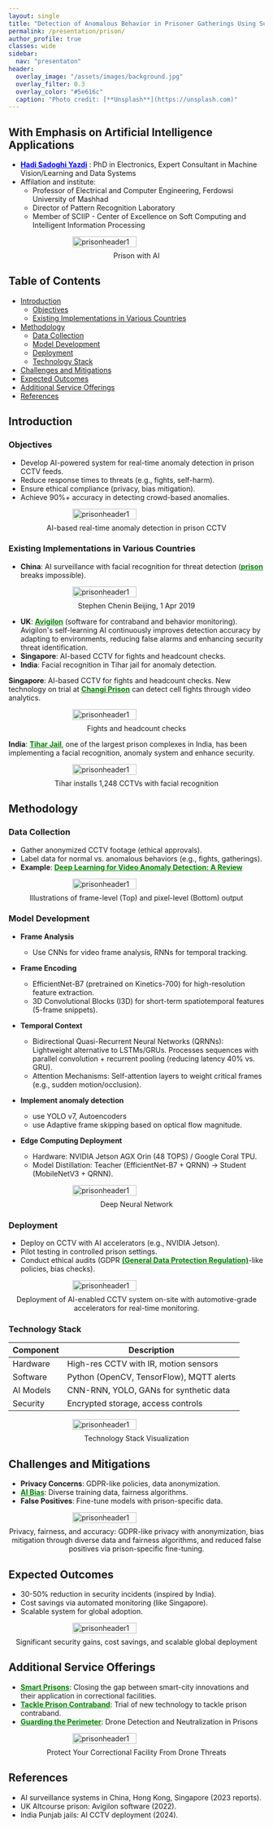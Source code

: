 ```yaml
---
layout: single
title: "Detection of Anomalous Behavior in Prisoner Gatherings Using Surveillance Cameras"
permalink: /presentation/prison/
author_profile: true
classes: wide
sidebar:
  nav: "presentaton"
header:
  overlay_image: "/assets/images/background.jpg"
  overlay_filter: 0.3
  overlay_color: "#5e616c"
  caption: "Photo credit: [**Unsplash**](https://unsplash.com)"
---
```


## With Emphasis on Artificial Intelligence Applications
- <a href="https://h-sadoghi.github.io/" style="text-decoration:underline; color:blue;" target="_blank"><strong>Hadi Sadoghi Yazdi</strong></a> : PhD in Electronics, Expert Consultant in Machine Vision/Learning and Data Systems
- Affilation and institute:
    - Professor of Electrical and Computer Engineering, Ferdowsi University of Mashhad  
    - Director of Pattern Recognition Laboratory
    - Member of SCIIP - Center of Excellence on Soft Computing and Intelligent Information Processing

<div style="display: flex; justify-content: center; align-items: center; gap: 10px;">
    <img src="/assets/Presentationimages/prison/Prison_AI_Security_System_Nature_Inspired.jpg" alt="prisonheader1" style="width: 50%; height: 50%; object-fit: contain;">
</div>
<div class="caption" style="text-align: center; margin-top: 8px;">
  Prison with AI
</div>

## Table of Contents
- [Introduction](#introduction)
  - [Objectives](#objectives)
  - [Existing Implementations in Various Countries](#existing-implementations-in-various-countries)
- [Methodology](#methodology)
  - [Data Collection](#data-collection)
  - [Model Development](#model-development)
  - [Deployment](#deployment)
  - [Technology Stack](#technology-stack)
- [Challenges and Mitigations](#challenges-and-mitigations)
- [Expected Outcomes](#expected-outcomes)
- [Additional Service Offerings](#additional-service-offerings)
- [References](#references)

## Introduction

### Objectives
- Develop AI-powered system for real-time anomaly detection in prison CCTV feeds.
- Reduce response times to threats (e.g., fights, self-harm).
- Ensure ethical compliance (privacy, bias mitigation).
- Achieve 90%+ accuracy in detecting crowd-based anomalies.

<div style="display: flex; justify-content: center; align-items: center; gap: 10px;">
    <img src="/assets/Presentationimages/prison/objective.JPG" alt="prisonheader1" style="width: 50%; height: 50%; object-fit: contain;">
</div>
<div class="caption" style="text-align: center; margin-top: 8px;">
  AI-based real-time anomaly detection in prison CCTV
</div>

### Existing Implementations in Various Countries

- **China**: AI surveillance with facial recognition for threat detection (<a href="https://en.wikipedia.org/wiki/Prison" style="text-decoration:underline; color:green;" target="_blank"><strong>prison</strong></a> breaks impossible).
  
<div style="display: flex; justify-content: center; align-items: center; gap: 10px;">
    <img src="/assets/Presentationimages/prison/china.png" alt="prisonheader1" style="width: 50%; height: 50%; object-fit: contain;">
</div>
<div class="caption" style="text-align: center; margin-top: 8px;">
  Stephen Chenin Beijing, 1 Apr 2019
</div>

- **UK**: <a href="https://csecrosscom.co.uk/solutions/cctv-video-analytics/avigilon-unusual-activity-detection/" style="text-decoration:underline; color:green;" target="_blank"><strong>Avigilon</strong></a> (software for contraband and behavior monitoring). Avigilon's self-learning AI continuously improves detection accuracy by adapting to environments, reducing false alarms and enhancing security threat identification.
- **Singapore**: AI-based CCTV for fights and headcount checks.
- **India**: Facial recognition in Tihar jail for anomaly detection.

**Singapore**: AI-based CCTV for fights and headcount checks. New technology on trial at <a href="https://www.straitstimes.com/singapore/new-technology-on-trial-at-changi-prison-can-detect-cell-fights-through-video-analytics" style="text-decoration:underline; color:green;" target="_blank"><strong>Changi Prison</strong></a> can detect cell fights through video analytics.

<div style="display: flex; justify-content: center; align-items: center; gap: 10px;">
    <img src="/assets/Presentationimages/prison/changi_singapour.png" alt="prisonheader1" style="width: 50%; height: 50%; object-fit: contain;">
</div>
<div class="caption" style="text-align: center; margin-top: 8px;">
  Fights and headcount checks
</div>

**India**: <a href="https://www.newindianexpress.com/cities/delhi/2024/Aug/16/tihar-installs-1248-cctvs-with-facial-recognition" style="text-decoration:underline; color:green;" target="_blank"><strong>Tihar Jail</strong></a>, one of the largest prison complexes in India, has been implementing a facial recognition, anomaly system and enhance security.

<div style="display: flex; justify-content: center; align-items: center; gap: 10px;">
    <img src="/assets/Presentationimages/prison/Jail.png" alt="prisonheader1" style="width: 50%; height: 50%; object-fit: contain;">
</div>
<div class="caption" style="text-align: center; margin-top: 8px;">
  Tihar installs 1,248 CCTVs with facial recognition
</div>

## Methodology

### Data Collection
- Gather anonymized CCTV footage (ethical approvals).
- Label data for normal vs. anomalous behaviors (e.g., fights, gatherings).
- **Example**: <a href="https://arxiv.org/abs/2409.05383" style="text-decoration:underline; color:green;" target="_blank"><strong>Deep Learning for Video Anomaly Detection: A Review</strong></a>

<div style="display: flex; justify-content: center; align-items: center; gap: 10px;">
    <img src="/assets/Presentationimages/prison/DataCollectionReview.JPG" alt="prisonheader1" style="width: 50%; height: 50%; object-fit: contain;">
</div>
<div class="caption" style="text-align: center; margin-top: 8px;">
  Illustrations of frame-level (Top) and pixel-level (Bottom) output
</div>

### Model Development
- **Frame Analysis**
  - Use CNNs for video frame analysis, RNNs for temporal tracking.
- **Frame Encoding**
  - EfficientNet-B7 (pretrained on Kinetics-700) for high-resolution feature extraction.
  - 3D Convolutional Blocks (I3D) for short-term spatiotemporal features (5-frame snippets).
- **Temporal Context**
  - Bidirectional Quasi-Recurrent Neural Networks (QRNNs): Lightweight alternative to LSTMs/GRUs. Processes sequences with parallel convolution + recurrent pooling (reducing latency 40% vs. GRU).
  - Attention Mechanisms: Self-attention layers to weight critical frames (e.g., sudden motion/occlusion).

- **Implement anomaly detection**
  - use YOLO v7, Autoencoders
  - use Adaptive frame skipping based on optical flow magnitude.
- **Edge Computing Deployment**
  - Hardware: NVIDIA Jetson AGX Orin (48 TOPS) / Google Coral TPU.
  - Model Distillation: Teacher (EfficientNet-B7 + QRNN) → Student (MobileNetV3 + QRNN).

<div style="display: flex; justify-content: center; align-items: center; gap: 10px;">
    <img src="/assets/Presentationimages/prison/DeepNet.png" alt="prisonheader1" style="width: 50%; height: 50%; object-fit: contain;">
</div>
<div class="caption" style="text-align: center; margin-top: 8px;">
  Deep Neural Network
</div>

### Deployment
- Deploy on CCTV with AI accelerators (e.g., NVIDIA Jetson).
- Pilot testing in controlled prison settings.
- Conduct ethical audits (GDPR <a href="https://gdpr-info.eu/" style="text-decoration:underline; color:green;" target="_blank"><strong>(General Data Protection Regulation)</strong></a>-like policies, bias checks).

<div style="display: flex; justify-content: center; align-items: center; gap: 10px;">
    <img src="/assets/Presentationimages/prison/Deployment1.png" alt="prisonheader1" style="width: 50%; height: 50%; object-fit: contain;">
</div>
<div class="caption" style="text-align: center; margin-top: 8px;">
  Deployment of AI-enabled CCTV system on-site with automotive-grade accelerators for real-time monitoring.
</div>

### Technology Stack

| Component       | Description                                      |
|-----------------|--------------------------------------------------|
| Hardware        | High-res CCTV with IR, motion sensors           |
| Software        | Python (OpenCV, TensorFlow), MQTT alerts        |
| AI Models       | CNN-RNN, YOLO, GANs for synthetic data          |
| Security        | Encrypted storage, access controls              |

<div style="display: flex; justify-content: center; align-items: center; gap: 10px;">
    <img src="/assets/Presentationimages/prison/TechnologyStackVisualization.png" alt="prisonheader1" style="width: 50%; height: 50%; object-fit: contain;">
</div>
<div class="caption" style="text-align: center; margin-top: 8px;">
  Technology Stack Visualization
</div>

## Challenges and Mitigations
- **Privacy Concerns**: GDPR-like policies, data anonymization.
- <a href="https://hadisadoghiyazdi1971.github.io/physics/machine%20learning/What-Bias/" style="text-decoration:underline; color:green;" target="_blank"><strong>AI Bias</strong></a>: Diverse training data, fairness algorithms.
- **False Positives**: Fine-tune models with prison-specific data.

<div style="display: flex; justify-content: center; align-items: center; gap: 10px;">
    <img src="/assets/Presentationimages/prison/concerns.jpg" alt="prisonheader1" style="width: 50%; height: 50%; object-fit: contain;">
</div>
<div class="caption" style="text-align: center; margin-top: 8px;">
  Privacy, fairness, and accuracy: GDPR-like privacy with anonymization, bias mitigation through diverse data and fairness algorithms, and reduced false positives via prison-specific fine-tuning.
</div>

## Expected Outcomes
- 30-50% reduction in security incidents (inspired by India).
- Cost savings via automated monitoring (like Singapore).
- Scalable system for global adoption.

<div style="display: flex; justify-content: center; align-items: center; gap: 10px;">
    <img src="/assets/Presentationimages/prison/ExpectedOutcomes.png" alt="prisonheader1" style="width: 50%; height: 50%; object-fit: contain;">
</div>
<div class="caption" style="text-align: center; margin-top: 8px;">
  Significant security gains, cost savings, and scalable global deployment
</div>

## Additional Service Offerings
- <a href="https://limablog.org/it-is-time-to-start-thinking-about-smart-prisons/" style="text-decoration:underline; color:green;" target="_blank"><strong>Smart Prisons</strong></a>: Closing the gap between smart-city innovations and their application in correctional facilities.
- <a href="https://www.g4s.com/en-gb/news/2016/12/06/trial-of-new-technology-to-tackle-contraband" style="text-decoration:underline; color:green;" target="_blank"><strong>Tackle Prison Contraband</strong></a>: Trial of new technology to tackle prison contraband.
- <a href="https://www.skysafe.io/industries/correctional-facilities" style="text-decoration:underline; color:green;" target="_blank"><strong>Guarding the Perimeter</strong></a>: Drone Detection and Neutralization in Prisons

<div style="display: flex; justify-content: center; align-items: center; gap: 10px;">
    <img src="/assets/Presentationimages/prison/drone.jpg" alt="prisonheader1" style="width: 50%; height: 50%; object-fit: contain;">
</div>
<div class="caption" style="text-align: center; margin-top: 8px;">
  Protect Your Correctional Facility From Drone Threats
</div>

## References
- AI surveillance systems in China, Hong Kong, Singapore (2023 reports).
- UK Altcourse prison: Avigilon software (2022).
- India Punjab jails: AI CCTV deployment (2024).